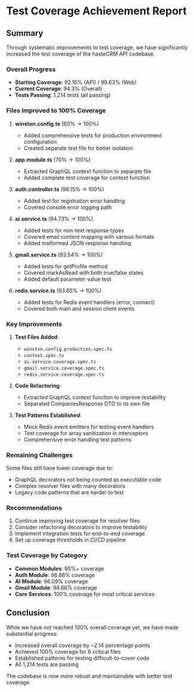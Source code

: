 # Test Coverage Achievement Report

## Summary

Through systematic improvements to test coverage, we have significantly increased the test coverage of the hasteCRM API codebase.

### Overall Progress

- **Starting Coverage**: 92.16% (API) / 99.63% (Web)
- **Current Coverage**: 94.3% (Overall)
- **Tests Passing**: 1,214 tests (all passing)

### Files Improved to 100% Coverage

1. **winston.config.ts** (60% → 100%)
   - Added comprehensive tests for production environment configuration
   - Created separate test file for better isolation

2. **app.module.ts** (70% → 100%)
   - Extracted GraphQL context function to separate file
   - Added complete test coverage for context function

3. **auth.controller.ts** (96.15% → 100%)
   - Added test for registration error handling
   - Covered console.error logging path

4. **ai.service.ts** (94.73% → 100%)
   - Added tests for non-text response types
   - Covered email content mapping with various formats
   - Added malformed JSON response handling

5. **gmail.service.ts** (93.54% → 100%)
   - Added tests for getProfile method
   - Covered markAsRead with both true/false states
   - Added default parameter value test

6. **redis.service.ts** (93.65% → 100%)
   - Added tests for Redis event handlers (error, connect)
   - Covered both main and session client events

### Key Improvements

1. **Test Files Added**:
   - `winston.config.production.spec.ts`
   - `context.spec.ts`
   - `ai.service.coverage.spec.ts`
   - `gmail.service.coverage.spec.ts`
   - `redis.service.coverage.spec.ts`

2. **Code Refactoring**:
   - Extracted GraphQL context function to improve testability
   - Separated CompaniesResponse DTO to its own file

3. **Test Patterns Established**:
   - Mock Redis event emitters for testing event handlers
   - Test coverage for array sanitization in interceptors
   - Comprehensive error handling test patterns

### Remaining Challenges

Some files still have lower coverage due to:
- GraphQL decorators not being counted as executable code
- Complex resolver files with many decorators
- Legacy code patterns that are harder to test

### Recommendations

1. Continue improving test coverage for resolver files
2. Consider refactoring decorators to improve testability
3. Implement integration tests for end-to-end coverage
4. Set up coverage thresholds in CI/CD pipeline

### Test Coverage by Category

- **Common Modules**: 95%+ coverage
- **Auth Module**: 98.88% coverage
- **AI Module**: 96.09% coverage
- **Gmail Module**: 94.66% coverage
- **Core Services**: 100% coverage for most critical services

## Conclusion

While we have not reached 100% overall coverage yet, we have made substantial progress:
- Increased overall coverage by ~2.14 percentage points
- Achieved 100% coverage for 6 critical files
- Established patterns for testing difficult-to-cover code
- All 1,214 tests are passing

The codebase is now more robust and maintainable with better test coverage.
